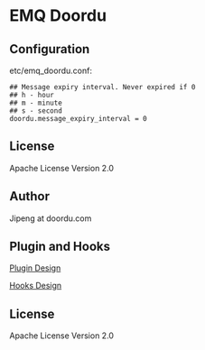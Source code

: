 
EMQ Doordu
============

Configuration
-------------

etc/emq_doordu.conf:

```
## Message expiry interval. Never expired if 0
## h - hour
## m - minute
## s - second
doordu.message_expiry_interval = 0
```

License
-------

Apache License Version 2.0

Author
------

Jipeng at doordu.com


Plugin and Hooks
-----------------

[Plugin Design](http://docs.emqtt.com/en/latest/design.html#plugin-design)

[Hooks Design](http://docs.emqtt.com/en/latest/design.html#hooks-design)

License
-------

Apache License Version 2.0
